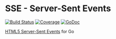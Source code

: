# SSE - Server-Sent Events
[![Build Status](https://travis-ci.org/julienschmidt/sse.svg)](https://travis-ci.org/julienschmidt/sse) [![Coverage](http://gocover.io/_badge/github.com/julienschmidt/sse?0)](http://gocover.io/github.com/julienschmidt/sse) [![GoDoc](https://godoc.org/github.com/julienschmidt/sse?status.svg)](https://godoc.org/github.com/julienschmidt/sse)

[HTML5 Server-Sent Events](http://www.w3.org/TR/eventsource/) for Go
